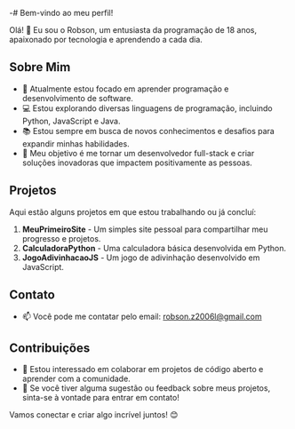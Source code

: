 -# Bem-vindo ao meu perfil!

Olá! 👋 Eu sou o Robson, um entusiasta da programação de 18 anos, apaixonado por tecnologia e aprendendo a cada dia.

## Sobre Mim
- 🌱 Atualmente estou focado em aprender programação e desenvolvimento de software.
- 💻 Estou explorando diversas linguagens de programação, incluindo Python, JavaScript e Java.
- 📚 Estou sempre em busca de novos conhecimentos e desafios para expandir minhas habilidades.
- 🎯 Meu objetivo é me tornar um desenvolvedor full-stack e criar soluções inovadoras que impactem positivamente as pessoas.

## Projetos
Aqui estão alguns projetos em que estou trabalhando ou já concluí:

1. **MeuPrimeiroSite** - Um simples site pessoal para compartilhar meu progresso e projetos.
2. **CalculadoraPython** - Uma calculadora básica desenvolvida em Python.
3. **JogoAdivinhacaoJS** - Um jogo de adivinhação desenvolvido em JavaScript.

## Contato
- 📫 Você pode me contatar pelo email: robson.z2006l@gmail.com

## Contribuições
- 👀 Estou interessado em colaborar em projetos de código aberto e aprender com a comunidade.
- 🌟 Se você tiver alguma sugestão ou feedback sobre meus projetos, sinta-se à vontade para entrar em contato!

Vamos conectar e criar algo incrível juntos! 😊

